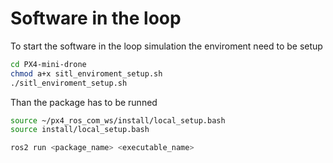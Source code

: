 # Software in the loop

To start the software in the loop simulation the enviroment need to be setup

```bash
cd PX4-mini-drone
chmod a+x sitl_enviroment_setup.sh
./sitl_enviroment_setup.sh
```

Than the package has to be runned

```bash
source ~/px4_ros_com_ws/install/local_setup.bash
source install/local_setup.bash

ros2 run <package_name> <executable_name>
```
